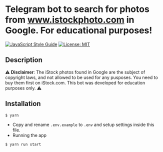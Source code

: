 # Telegram bot to search for photos from www.istockphoto.com in Google. For educational purposes!

[![JavaScript Style Guide](https://img.shields.io/badge/code_style-standard-brightgreen.svg)](https://standardjs.com)
[![License: MIT](https://img.shields.io/badge/License-MIT-blue.svg)](https://opensource.org/licenses/MIT)

## Description
⚠️ **Disclaimer**: The iStock photos found in Google are the subject of copyright laws, and not allowed to be used for any pusposes. You need to buy them first on iStock.com. This bot was developed for education purposes only. ⚠️


## Installation

```bash
$ yarn
```

- Copy and rename `.env.example` to `.env` and setup settings inside this file.
- Running the app

```bash
$ yarn run start
```
